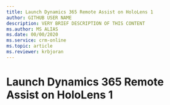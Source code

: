 ```yaml
---
title: Launch Dynamics 365 Remote Assist on HoloLens 1
author: GITHUB USER NAME
description: VERY BRIEF DESCRIPTION OF THIS CONTENT
ms.author: MS ALIAS
ms.date: 00/00/2020
ms.service: crm-online
ms.topic: article
ms.reviewer: krbjoran
---
```

# Launch Dynamics 365 Remote Assist on HoloLens 1
